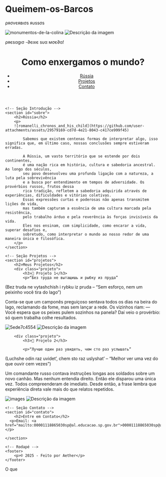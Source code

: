 # Queimem-os-Barcos
ρяσѵєявıσs яυssσs 

![monumentos-de-la-colina](https://github.com/user-attachments/assets/6bf3a85d-cc82-4314-83f5-cf19d970157c)
<img src="URL" alt="Descrição da imagem">


<!DOCTYPE html>
<html lang="pt-BR">
<head>
    <meta charset="UTF-8">
    <meta name="viewport" content="width=device-width, initial-scale=1.0">
 ρяєsαgıσ -∂єıxє sυα мσє∂α!
    <link rel="stylesheet" href="style.css">
</head>
<body>
    <!-- Cabeçalho -->
    <header>
        <h1>Como enxergamos o mundo?</h1>
        <nav>
            <ul>
                <li><a href="#introdução">Rússia</a></li>
                <li><a href="#projetos">Projetos</a></li>
                <li><a href="#contato">Contato</a></li>
            </ul>
        </nav>
    </header>

    <!-- Seção Introdução -->
    <section id="sobre">
        <h2>Rússia</h2>
        <p>
        ![romanelli_chronos_and_his_child](https://github.com/user-attachments/assets/29579169-cd7d-4e21-8043-c417ce999f45)

            Sabemos que existem centenas formas de interpretar algo, isso significa que, em último caso, nossas conclusões sempre estiveram erradas.
            
            A Rússia, um vasto território que se estende por dois continentes, 
            é uma nação rica em história, cultura e sabedoria ancestral. Ao longo dos séculos, 
            seu povo desenvolveu uma profunda ligação com a natureza, a luta pela sobrevivência 
            e a busca por entendimento em tempos de adversidade. Os provérbios russos, frutos dessa 
            rica tradição, refletem a sabedoria adquirida através de experiências, dificuldades e vitórias coletivas.
            Essas expressões curtas e poderosas não apenas transmitem lições de vida,
            mas também capturam a essência de uma cultura marcada pela resistência, 
            pelo trabalho árduo e pela reverência às forças invisíveis da vida. 
            Eles nos ensinam, com simplicidade, como encarar a vida, superar desafios e,
            sobretudo, como interpretar o mundo ao nosso redor de uma maneira única e filosófica.
        </p>
    </section>

    <!-- Seção Projetos -->
    <section id="projetos">
        <h2>Meus Projetos</h2>
        <div class="projeto">
            <h3>🔹 Projeto 1</h3>
            <p>“Без труда не вытащишь и рыбку из пруда”

(Bez truda ne vytashchish i rybku iz pruda – “Sem esforço, nem um peixinho você tira do lago”)

Conta-se que um camponês preguiçoso sentava todos os dias na beira do lago, reclamando da fome, mas sem lançar a rede. Os vizinhos riam:
— Você espera que os peixes pulem sozinhos na panela?
Daí veio o provérbio: só quem trabalha colhe resultados.</p>
        </div>

![5ede7c4554](https://github.com/user-attachments/assets/5ed2290d-fccc-459a-8828-5f28d2e4c03a)
<img src="URL" alt="Descrição da imagem">


        <div class="projeto">
            <h3>🔹 Projeto 2</h3>
            
            <p>“Лучше один раз увидеть, чем сто раз услышать”

(Luchshe odin raz uvidet’, chem sto raz uslyshat’ – “Melhor ver uma vez do que ouvir cem vezes”)

Um comandante russo contava instruções longas aos soldados sobre um novo canhão. Mas nenhum entendia direito. Então ele disparou uma única vez. Todos compreenderam de imediato. Desde então, a frase lembra que experiência direta vale mais do que relatos repetidos.</p>
        </div>
    </section>
    
  
![images](https://github.com/user-attachments/assets/205e2ff1-e287-496b-b8ea-05f1e82971c6)
<img src="URL" alt="Descrição da imagem">



    <!-- Seção Contato -->
    <section id="contato">
        <h2>Entre em Contato</h2>
      <p>Email: <a href="mailto:00001118865030sp@al.educacao.sp.gov.br">00001118865030sp@al.educacao.sp.gov.br</a></p>

    </section>

    <!-- Rodapé -->
    <footer>
        <p>© 2025 - Feito por Aether</p>
    </footer>
</body>
</html>
                                                                                                                                                                                  O que 
